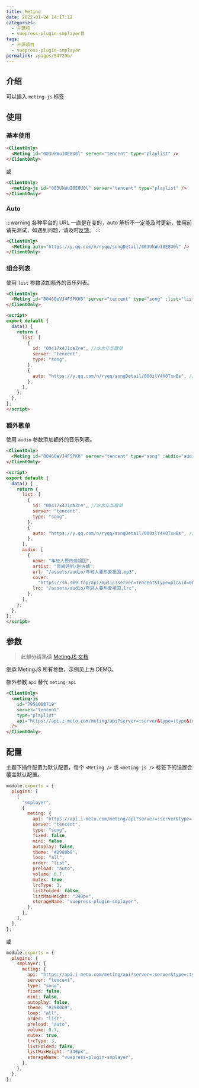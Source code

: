 ```yaml
---
title: Meting
date: 2022-01-24 14:17:12
categories:
  - 开源项
  - vuepress-plugin-smplayer目
tags:
  - 开源项目
  - vuepress-plugin-smplayer
permalink: /pages/54720b/
---
```


## 介绍

可以插入 `meting-js` 标签

## 使用

### 基本使用

<ClientOnly>
  <Meting id="003UkWuI0E8U0l" server="tencent" type="song" />
</ClientOnly>

```html
<ClientOnly>
  <Meting id="003UkWuI0E8U0l" server="tencent" type="playlist" />
</ClientOnly>
```

或

```html
<ClientOnly>
  <meting-js id="003UkWuI0E8U0l" server="tencent" type="playlist" />
</ClientOnly>
```

### Auto

<ClientOnly>
  <Meting auto="https://y.qq.com/n/ryqq/songDetail/003UkWuI0E8U0l" />
</ClientOnly>

:::warning
各种平台的 URL 一直是在变的，auto 解析不一定能及时更新，使用前请先测试，如遇到问题，请及时[反馈](https://github.com/u2sb/vuepress-plugin-smplayer/issues)。
:::

```html
<ClientOnly>
  <Meting auto="https://y.qq.com/n/ryqq/songDetail/003UkWuI0E8U0l" />
</ClientOnly>
```

### 组合列表

<ClientOnly>
  <Meting id="003UkWuI0E8U0l" server="tencent" type="song" :list="list" />
</ClientOnly>

使用 `list` 参数添加额外的音乐列表。

```html
<ClientOnly>
  <Meting id="00460eVJ4FSPKH5" server="tencent" type="song" :list="list" />
</ClientOnly>

<script>
export default {
  data() {
    return {
      list: [
        {
          id: "00417x4J1oaZre", //水木年华歌单
          server: "tencent",
          type: "song",
        },
        {
          auto: "https://y.qq.com/n/ryqq/songDetail/000zlY4H0TxwBs", //爱上你我很快乐
        },
      ],
    };
  },
};
</script>
```

### 额外歌单

<ClientOnly>
  <Meting id="003UkWuI0E8U0l" server="tencent" type="song" :list="list" :audio="audio" />
</ClientOnly>

使用 `audio` 参数添加额外的音乐列表。

```html
<ClientOnly>
  <Meting id="00460eVJ4FSPKH" server="tencent" type="song" :audio="audio" />
</ClientOnly>

<script>
export default {
  data() {
    return {
      list: [
        {
          id: "00417x4J1oaZre", //水木年华歌单
          server: "tencent",
          type: "song",
        },
        {
          auto: "https://y.qq.com/n/ryqq/songDetail/000zlY4H0TxwBs", //爱上你我很快乐
        },
      ],
      audio: [
        {
          name: "年轻人要热爱祖国",
          artist: "音阙诗听/赵方婧",
          url: "/assets/audio/年轻人要热爱祖国.mp3",
          cover:
            "https://sm.sm9.top/api/music?server=Tencent&type=pic&id=001gv6xI4BNGiP",
          lrc: "/assets/audio/年轻人要热爱祖国.lrc",
        },
      ],
    };
  },
};
</script>
```

## 参数

> 此部分请熟读 [MetingJS 文档](https://github.com/metowolf/MetingJS)

继承 MetingJS 所有参数，示例见上方 DEMO。

额外参数 `api` 替代 `meting_api`

```html
<ClientOnly>
  <meting-js
    id="7951088719"
    server="tencent"
    type="playlist"
    api="https://api.i-meto.com/meting/api?server=:server&type=:type&id=:id&r=:r"
  />
</ClientOnly>
```

## 配置

主题下插件配置为默认配置，每个 `<Meting />` 或 `<meting-js />` 标签下的设置会覆盖默认配置。

```js
module.exports = {
  plugins: [
    [
      "smplayer",
      {
        meting: {
          api: "https://api.i-meto.com/meting/api?server=:server&type=:type&id=:id&r=:r",
          server: "tencent",
          type: "song",
          fixed: false,
          mini: false,
          autoplay: false,
          theme: "#2980b9",
          loop: "all",
          order: "list",
          preload: "auto",
          volume: 0.7,
          mutex: true,
          lrcType: 3,
          listFolded: false,
          listMaxHeight: "340px",
          storageName: "vuepress-plugin-smplayer",
        },
      },
    ],
  ],
};
```

或

```js
module.exports = {
  plugins: {
    smplayer: {
      meting: {
        api: "https://api.i-meto.com/meting/api?server=:server&type=:type&id=:id&r=:r",
        server: "tencent",
        type: "song",
        fixed: false,
        mini: false,
        autoplay: false,
        theme: "#2980b9",
        loop: "all",
        order: "list",
        preload: "auto",
        volume: 0.7,
        mutex: true,
        lrcType: 3,
        listFolded: false,
        listMaxHeight: "340px",
        storageName: "vuepress-plugin-smplayer",
      },
    },
  },
};
```

<script>
export default {
  data() {
    return {
      list:[
        {
          id: "003d8H943ip6Uz",
          server: "tencent",
          type: "album",
        },
        {
          auto: "https://y.qq.com/n/ryqq/songDetail/000zlY4H0TxwBs"
        }
      ],
      audio: [
        {
          name: "年轻人要热爱祖国",
          artist: "音阙诗听/赵方婧",
          url: "/assets/audio/年轻人要热爱祖国.mp3",
          cover:
            "https://sm.sm9.top/api/music?server=Tencent&type=pic&id=001gv6xI4BNGiP",
          lrc: "/assets/audio/年轻人要热爱祖国.lrc",
        },
      ],
    };
  },
};
</script>
